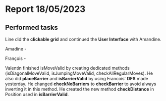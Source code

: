 # Report 18/05/2023

## Performed tasks

Line did the __clickable grid__ and continued the __User Interface__ with Amandine.

Amadine -

François -

Valentin finished isMoveValid by creating dedicated methods (isDiagonalMoveValid, isJumpingMoveValid, checkAllRegularMoves).
He also did __placeBarrier__ and __isBarrierValid__ by using Francois' __DFS__ made yesterday. He changed __checkNoBarriers__ to __checkBarrier__ to avoid always inverting it in this method.
He created the new method __checkDistance__ in Position used in __isBarrierValid__.
